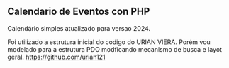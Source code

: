 ## Calendario de Eventos con PHP

Calendário simples atualizado para versao 2024.

Foi utilizado a estrutura inicial do codigo do URIAN VIERA. Porém vou modelado para a estrutura PDO modficando mecanismo de busca e layot geral.
https://github.com/urian121

